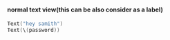 #### normal text view(this can be also consider as a label)
``` swift
Text("hey samith")
Text(\(password))
```